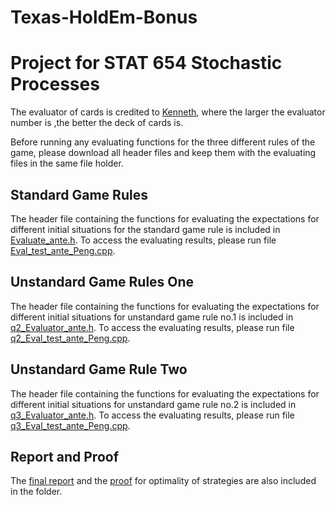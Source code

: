 # Texas-HoldEm-Bonus
# Project for STAT 654 Stochastic Processes

The evaluator of cards is credited to [Kenneth](https://github.com/kennethshackleton/SKPokerEval), where the larger the evaluator number is ,the better the deck of cards is.

Before running any evaluating functions for the three different rules of the game, please download all header files and keep them with the evaluating files in the same file holder.

## Standard Game Rules
The header file containing the functions for evaluating the expectations for different initial situations for the standard game rule is included in [Evaluate_ante.h](https://github.com/Geophagus96/Texas-HoldEm-Bonus/blob/master/Evaluator_ante.h). To access the evaluating results, please run file [Eval_test_ante_Peng.cpp](https://github.com/Geophagus96/Texas-HoldEm-Bonus/blob/master/Eval_test_ante_Peng.cpp).

## Unstandard Game Rules One
The header file containing the functions for evaluating the expectations for different initial situations for unstandard game rule no.1 is included in [q2_Evaluator_ante.h](https://github.com/Geophagus96/Texas-HoldEm-Bonus/blob/master/q2_Evaluator_ante.h). To access the evaluating results, please run file [q2_Eval_test_ante_Peng.cpp](https://github.com/Geophagus96/Texas-HoldEm-Bonus/blob/master/q2_Eval_test_ante_Peng.cpp).

## Unstandard Game Rule Two 
The header file containing the functions for evaluating the expectations for different initial situations for unstandard game rule no.2 is included in [q3_Evaluator_ante.h](https://github.com/Geophagus96/Texas-HoldEm-Bonus/blob/master/q3_Evaluator_ante.h). To access the evaluating results, please run file [q3_Eval_test_ante_Peng.cpp](https://github.com/Geophagus96/Texas-HoldEm-Bonus/blob/master/q3_Eval_test_ante_Peng.cpp).

## Report and Proof
The [final report](https://github.com/Geophagus96/Texas-HoldEm-Bonus/blob/master/Report_YuzeZhou_YajieDuan_PengZhang.pdf) and the [proof](https://github.com/Geophagus96/Texas-HoldEm-Bonus/blob/master/Texas_Holdem_Bonus.pdf) for optimality of strategies are also included in the folder.
